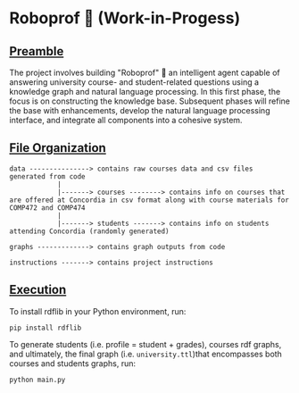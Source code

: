 # Roboprof :robot: (Work-in-Progess)


## [Preamble](#preamble-section)
The project involves building "Roboprof" :robot: an intelligent agent capable of answering university course- and student-related questions using a knowledge graph and natural language processing. In this first phase, the focus is on constructing the knowledge base. Subsequent phases will refine the base with enhancements, develop the natural language processing interface, and integrate all components into a cohesive system. 


## [File Organization](file-organization-section)
```
data ---------------> contains raw courses data and csv files generated from code
            |
            |-------> courses --------> contains info on courses that are offered at Concordia in csv format along with course materials for COMP472 and COMP474
            |
            |-------> students -------> contains info on students attending Concordia (randomly generated)
            
graphs -------------> contains graph outputs from code

instructions -------> contains project instructions
```

## [Execution](execution-section)
To install rdflib in your Python environment, run:
``` 
pip install rdflib
```

To generate students (i.e. profile = student + grades), courses rdf graphs, and ultimately, the final graph (i.e. `university.ttl`)that encompasses both courses and students graphs, run:
``` 
python main.py
```
